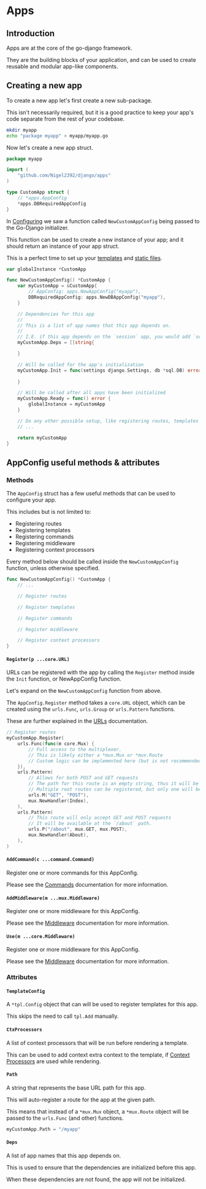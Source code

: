 # Apps

## Introduction

Apps are at the core of the go-django framework.

They are the building blocks of your application, and can be used to create reusable and modular app-like components.

## Creating a new app

To create a new app let's first create a new sub-package.

This isn't necessarily required, but it is a good practice to keep your app's code separate from the rest of your codebase.

```bash
mkdir myapp
echo "package myapp" > myapp/myapp.go
```

Now let's create a new app struct.

```go
package myapp

import (
    "github.com/Nigel2392/django/apps"
)

type CustomApp struct {
	// *apps.AppConfig
    *apps.DBRequiredAppConfig
}
```

In [Configuring](./configuring.md) we saw a function called `NewCustomAppConfig` being passed to the Go-Django initializer.

This function can be used to create a new instance of your app; and it should return an instance of your app struct.

This is a perfect time to set up your [templates](./rendering.md#initial-setup) and [static files](./staticfiles.md#initial-setup).

```go
var globalInstance *CustomApp

func NewCustomAppConfig() *CustomApp {
    var myCustomApp = &CustomApp{
        // AppConfig: apps.NewAppConfig("myapp"),
        DBRequiredAppConfig: apps.NewDBAppConfig("myapp"),
    }

    // Dependencies for this app
    // 
    // This is a list of app names that this app depends on.
    // 
    // I.E. if this app depends on the `session` app, you would add `session` to this list.
	myCustomApp.Deps = []string{

	}

    // Will be called for the app's initialization
	myCustomApp.Init = func(settings django.Settings, db *sql.DB) error {
	
    }

    // Will be called after all apps have been initialized
	myCustomApp.Ready = func() error {
        globalInstance = myCustomApp
	}

    // Do any other possible setup, like registering routes, templates or static files
    // ...

    return myCustomApp
}
```

## AppConfig useful methods & attributes

### Methods

The `AppConfig` struct has a few useful methods that can be used to configure your app.

This includes but is not limited to:

 * Registering routes
 * Registering templates
 * Registering commands
 * Registering middleware
 * Registering context processors

Every method below should be called inside the `NewCustomAppConfig` function, unless otherwise specified.

```go
func NewCustomAppConfig() *CustomApp {
    // ...

    // Register routes

    // Register templates

    // Register commands

    // Register middleware

    // Register context processors
}
```

#### `Register(p ...core.URL)`

URLs can be registered with the app by calling the `Register` method inside the `Init` function, or NewAppConfig function.

Let's expand on the `NewCustomAppConfig` function from above.

The `AppConfig.Register` method takes a `core.URL` object, which can be created using the `urls.Func`, `urls.Group` or `urls.Pattern` functions.

These are further explained in the [URLs](./routing.md#URLs) documentation.

```go
// Register routes
myCustomApp.Register(
    urls.Func(func(m core.Mux) {
        // Full access to the multiplexer.
        // This is likely either a *mux.Mux or *mux.Route
        // Custom logic can be implemented here (but is not recommended).
    }),
    urls.Pattern(
        // Allows for both POST and GET requests
        // The path for this route is an empty string, thus it will be used as the root route.
        // Multiple root routes can be registered, but only one will be used, depending on the order of registration.
        urls.M("GET", "POST"),
		mux.NewHandler(Index),
	),
	urls.Pattern(
        // This route will only accept GET and POST requests
        // It will be available at the `/about` path.
		urls.P("/about", mux.GET, mux.POST),
		mux.NewHandler(About),
	),
)
```

#### `AddCommand(c ...command.Command)`

Register one or more commands for this AppConfig.

Please see the [Commands](./commands.md) documentation for more information.

#### `AddMiddleware(m ...mux.Middleware)`

Register one or more middleware for this AppConfig.

Please see the [Middleware](./routing.md#Middleware) documentation for more information.

#### `Use(m ...core.Middleware)`

Register one or more middleware for this AppConfig.

Please see the [Middleware](./routing.md#Middleware) documentation for more information.

### Attributes

#### `TemplateConfig`

A `*tpl.Config` object that can will be used to register templates for this app.

This skips the need to call `tpl.Add` manually.

#### `CtxProcessors`

A list of context processors that will be run before rendering a template.

This can be used to add context extra context to the template, if [Context Processors](./rendering.md#context-processors) are used while rendering.

#### `Path`

A string that represents the base URL path for this app.

This will auto-register a route for the app at the given path.

This means that instead of a `*mux.Mux` object, a `*mux.Route` object will be passed to the `urls.Func` (and other) functions.

```go
myCustomApp.Path = "/myapp"
```

#### `Deps`

A list of app names that this app depends on.

This is used to ensure that the dependencies are initialized before this app.

When these dependencies are not found, the app will not be initialized.